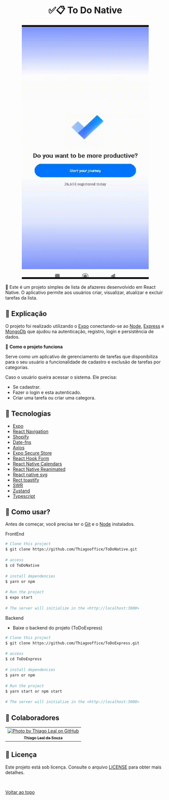<h1 align="center">✅📋 To Do Native</h1>

<p align="center">
<img width="400" height="800" src="assets/native.gif" alt="Image description">
</p>

🔎 Este é um projeto simples de lista de afazeres desenvolvido em React Native. O aplicativo permite aos usuários criar, visualizar, atualizar e excluir tarefas da lista.

## :page_facing_up: Explicação

O projeto foi realizado utilizando o [Expo](https://expo.dev/) conectando-se ao [Node](https://nodejs.org/en), [Express](https://expressjs.com/pt-br/) e [MongoDb](https://www.mongodb.com/cloud/atlas/register) que ajudou na autenticação, registro, login e persistência de dados.

🎲 **Como o projeto funciona**

Serve como um aplicativo de gerenciamento de tarefas que disponibiliza para o seu usuário a funcionalidade de cadastro e exclusão de tarefas por categorias.

Caso o usuário queira acessar o sistema. Ele precisa:

- Se cadastrar.
- Fazer o login e esta autenticado.
- Criar uma tarefa ou criar uma categora.

## 🚀 Tecnologias

- [Expo](https://expo.dev/)
- [React Navigation](https://reactnavigation.org/)
- [Shopify](https://shopify.engineering/migrating-our-largest-mobile-app-to-react-native)
- [Date-fns](https://date-fns.org/)
- [Axios](https://axios-http.com/ptbr/docs/intro)
- [Expo Secure Store](https://snack.expo.dev/@atiladev/securestore-example)
- [React Hook Form](https://www.react-hook-form.com/)
- [React Native Calendars](https://www.npmjs.com/package/react-native-calendars?activeTab=readme)
- [React Native Reanimated](https://docs.swmansion.com/react-native-reanimated/)
- [React native svg](https://github.com/software-mansion/react-native-svg)
- [Rect toastify](https://fkhadra.github.io/react-toastify/introduction/)
- [SWR](https://swr.vercel.app/pt-BR)
- [Zustand](https://zustand-demo.pmnd.rs/)
- [Typescript](https://www.typescriptlang.org/)

## :closed_book: Como usar?

Antes de começar, você precisa ter o [Git](https://git-scm.com) e o [Node](https://nodejs.org/en/) instalados.

FrontEnd

```bash
# Clone this project
$ git clone https://github.com/Thiagooffice/ToDoNative.git

# access
$ cd ToDoNative

# install dependencies
$ yarn or npm

# Run the project
$ expo start

# The server will initialize in the <http://localhost:3000>
```

Backend

- Baixe o backend do projeto (ToDoExpress)

```bash
# Clone this project
$ git clone https://github.com/Thiagooffice/ToDoExpress.git

# access
$ cd ToDoExpress

# install dependencies
$ yarn or npm

# Run the project
$ yarn start or npm start

# The server will initialize in the <http://localhost:3000>
```

## 🤝 Colaboradores

<table>
  <tr>
    <td align="center">
      <a href="#">
        <img src="https://avatars.githubusercontent.com/u/84478212?s=400&u=b003ad011d6337bf4a03b4aadde3d905bca5c9b8&v=4" width="160px;" alt="Photo by Thiago Leal on GitHub"/><br>
        <sub>
          <b>Thiago Leal de Souza</b>
        </sub>
      </a>
    </all>
  </tr>
</table>

## 📝 Licença

Este projeto está sob licença. Consulte o arquivo [LICENSE](LICENSE.md) para obter mais detalhes.

&#xa0;

<a href="#top">Voltar ao topo</a>
